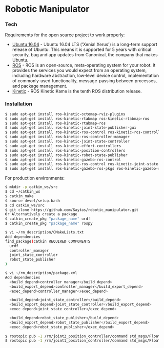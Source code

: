 # Robotic Manipulator

### Tech

Requirements for the open source project to work properly:

* [Ubuntu 16.04] - Ubuntu 16.04 LTS ('Xenial Xerus') is a long-term support release of Ubuntu. This means it is supported for 5 years with critical security, bug and app updates from Canonical, the company that makes Ubuntu.
* [ROS] - ROS is an open-source, meta-operating system for your robot. It provides the services you would expect from an operating system, including hardware abstraction, low-level device control, implementation of commonly-used functionality, message-passing between processes, and package management.
* [Kinetic] - ROS Kinetic Kame is the tenth ROS distribution release.

### Installation

```sh
$ sudo apt-get install ros-kinetic-octomap-rviz-plugins
$ sudo apt-get install ros-kinetic-rtabmap ros-kinetic-rtabmap-ros
$ sudo apt-get install ros-kinetic-rtabmap-ros
$ sudo apt-get install ros-kinetic-joint-state-publisher-gui
$ sudo apt-get install ros-kinetic-ros-control ros-kinetic-ros-controllers
$ sudo apt-get install ros-kinetic-ros-controller-manager
$ sudo apt-get install ros-kinetic-joint-state-controller
$ sudo apt-get install ros-kinetic-effort-controllers
$ sudo apt-get install ros-kinetic-position-controllers
$ sudo apt-get install ros-kinetic-robot-state-publisher
$ sudo apt-get install ros-kinetic-gazebo-ros-control
$ sudo apt-get install ros-kinetic-ros-control ros-kinetic-joint-state-controller ros-kinetic-effort-controllers ros-kinetic-position-controllers ros-kinetic-velocity-controllers ros-kinetic-ros-controllers ros-kinetic-gazebo-ros ros-kinetic-gazebo-ros-control
$ sudo apt-get install ros-kinetic-gazebo-ros-pkgs ros-kinetic-gazebo-ros-control
```

For production environments:

```sh
$ mkdir -p catkin_ws/src
$ cd ~/catkin_ws
$ catkin_make
$ source devel/setup.bash
$ cd catkin_ws/src
$ git clone https://github.com/Saytas/robotic_manipulator.git
Or Alternatively create a package
$ catkin_create_pkg "package_name" urdf
$ catkin_create_pkg "package_name" rospy

$ vi ~/rm_description/CMakeLists.txt
Add dependencies
find_package(catkin REQUIRED COMPONENTS
  urdf
  controller_manager
  joint_state_controller
  robot_state_publisher
)

$ vi ~/rm_description/package.xml
Add dependencies
  <build_depend>controller_manager</build_depend>
  <build_export_depend>controller_manager</build_export_depend>
  <exec_depend>controller_manager</exec_depend>

  <build_depend>joint_state_controller</build_depend>
  <build_export_depend>joint_state_controller</build_export_depend>
  <exec_depend>joint_state_controller</exec_depend>

  <build_depend>robot_state_publisher</build_depend>
  <build_export_depend>robot_state_publisher</build_export_depend>
  <exec_depend>robot_state_publisher</exec_depend>
  
$ rostopic pub -1 /rm/joint2_position_controller/command std_msgs/Float64 "data: 0.0" 
$ rostopic pub -1 /rm/joint1_position_controller/command std_msgs/Float64 "data: 0.0" 
```

   [Ubuntu 16.04]: <https://releases.ubuntu.com/16.04/>
   [ROS]: <https://www.ros.org/>
   [Kinetic]: <http://wiki.ros.org/kinetic>
   
